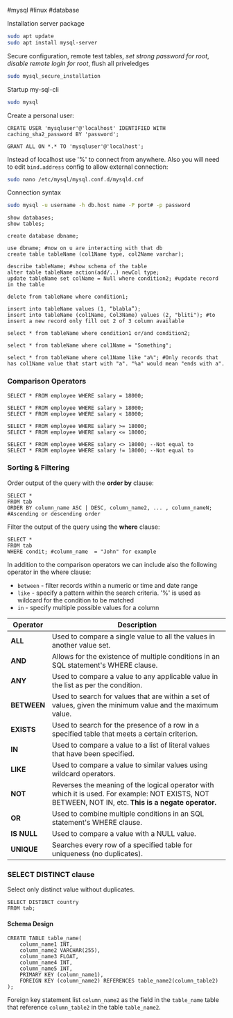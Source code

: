 #mysql #linux #database

Installation server package
```bash
sudo apt update
sudo apt install mysql-server
```

Secure configuration, remote test tables, _set strong password for root_, _disable remote login for root_, flush all priveledges
```bash
sudo mysql_secure_installation  
```

Startup my-sql-cli
```bash
sudo mysql
```

Create a personal user:
```mysql
CREATE USER 'mysqluser'@'localhost' IDENTIFIED WITH caching_sha2_password BY 'password';
    
GRANT ALL ON *.* TO 'mysqluser'@'localhost';
```

Instead of localhost use '%' to connect from anywhere. Also you will need to edit `bind.address` config to allow external connection:
```bash
sudo nano /etc/mysql/mysql.conf.d/mysqld.cnf 
```

Connection syntax
```bash
sudo mysql -u username -h db.host name -P port# -p password
```
```mysql
show databases;
show tables;

create database dbname;
   
use dbname; #now on u are interacting with that db
create table tableName (col1Name type, col2Name varchar);    
   
describe tableName; #show schema of the table
alter table tableName action(add/..) newCol type;
update tableName set colName = Null where condition2; #update record in the table
   
delete from tableName where condition1;

insert into tableName values (1, “blabla”);
insert into tableName (col1Name, Col3Name) values (2, "bliti"); #to insert a new record only fill out 2 of 3 column available
   
select * from tableName where condition1 or/and condition2;
   
select * from tableName where col1Name = "Something";
   
select * from tableName where col1Name like "a%"; #Only records that has col1Name value that start with "a". "%a" would mean "ends with a".
```

### Comparison Operators

```mysql
SELECT * FROM employee WHERE salary = 18000;

SELECT * FROM employee WHERE salary > 18000;
SELECT * FROM employee WHERE salary < 18000;

SELECT * FROM employee WHERE salary >= 18000;
SELECT * FROM employee WHERE salary <= 18000;

SELECT * FROM employee WHERE salary <> 18000; --Not equal to
SELECT * FROM employee WHERE salary != 18000; --Not equal to
```

### Sorting & Filtering

Order output of the query with the **order by** clause:
```mysql
SELECT *
FROM tab
ORDER BY column_name ASC | DESC, column_name2, ... , column_nameN; #Ascending or descending order
```

Filter the output of the query using the **where** clause:
```mysql
SELECT *
FROM tab
WHERE condit; #column_name  = "John" for example
```
In addition to the comparison operators we can include also the following operator in the where clause:
- `between` - filter records within a numeric or time and date range
- `like` - specify a pattern within the search criteria. '%' is used as wildcard for the condition to be matched
- `in` - specify multiple possible values for a column

| **Operator** | **Description** |
| --- | --- |
| **ALL** |  Used to compare a single value to all the values in another value set. |
| **AND** | Allows for the existence of multiple conditions in an SQL statement's WHERE clause. |
| **ANY** | Used to compare a value to any applicable value in the list as per the condition. |
| **BETWEEN** | Used to search for values that are within a set of values, given the minimum value and the maximum value. |
| **EXISTS** | Used to search for the presence of a row in a specified table that meets a certain criterion. |
| **IN** | Used to compare a value to a list of literal values that have been specified. |
| **LIKE** | Used to compare a value to similar values using wildcard operators. |
| **NOT** | Reverses the meaning of the logical operator with which it is used. For example: NOT EXISTS, NOT BETWEEN, NOT IN, etc. **This is a negate operator.** |
| **OR** | Used to combine multiple conditions in an SQL statement's WHERE clause. |
| **IS NULL** | Used to compare a value with a NULL value. |
| **UNIQUE** | Searches every row of a specified table for uniqueness (no duplicates). |

### SELECT DISTINCT clause

Select only distinct value without duplicates.
```mysql
SELECT DISTINCT country
FROM tab;
```

#### Schema Design
```mysql
CREATE TABLE table_name(   
    column_name1 INT, 
    column_name2 VARCHAR(255), 
    column_name3 FLOAT, 
    column_name4 INT, 
    column_name5 INT, 
    PRIMARY KEY (column_name1), 
    FOREIGN KEY (column_name2) REFERENCES table_name2(column_table2) 
);
```
Foreign key statement list `column_name2` as the field in the `table_name` table that reference `column_table2` in the table `table_name2`.